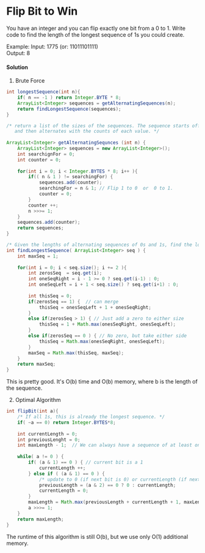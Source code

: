 # Flip Bit to Win

You have an integer and you can flip exactly one bit from a 0 to 1. Write code to find the length of the longest sequence of 1s you could create.

Example:
Input: 1775 (or: 11011101111) <br />
Output: 8



#### Solution

1. Brute Force 

```java
int longestSequence(int n){
    if( n == -1 ) return Integer.BYTE * 8;
    ArrayList<Integer> sequences = getAlternatingSequences(n);
    return findLongestSequence(sequences);
}

/* return a list of the sizes of the sequences. The sequence starts off with the number of 0s (which might be 0)
   and then alternates with the counts of each value. */
   
ArrayList<Integer> getAlternatingSequnces (int n) {
    ArrayList<Integer> sequences = new ArrayList<Integer>();
    int searchignFor = 0;
    int counter = 0;
    
    for(int i = 0; i < Integer.BYTES * 8; i++ ){
        if(( n & 1 ) != searchingFor) {
            sequences.add(counter);
            searchingFor = n & 1; // Flip 1 to 0  or  0 to 1.
            counter = 0;
        }
        counter ++;
        n >>>= 1;
    }
    sequences.add(counter);
    return sequences;
}

/* Given the lengths of alternating sequences of 0s and 1s, find the longest one we can build */
int findLongestSequence( ArrayList<Integer> seq ) {
    int maxSeq = 1;
    
    for(int i = 0; i < seq.size(); i += 2 ){
        int zerosSeq  = seq.get(i);
        int oneSeqRight = i - 1 >= 0 ? seq.get(i-1) : 0;
        int oneSeqLeft = i + 1 < seq.size() ? seq.get(i+1) : 0;
        
        int thisSeq = 0;
        if(zerosSeq == 1) {  // can merge
            thisSeq = onesSeqLeft + 1 + onesSeqRight;
        }
        else if(zerosSeq > 1) { // Just add a zero to either size
            thisSeq = 1 + Math.max(onesSeqRight, onesSeqLeft);
        } 
        else if(zerosSeq == 0 ) { // No zero, but take either side
            thisSeq = Math.max(onesSeqRight, onesSeqLeft);
        }
        maxSeq = Math.max(thisSeq, maxSeq);
    }
    return maxSeq;
}

```

This is pretty good. It's O(b) time and O(b) memory, where b is the length of the sequence.


2. Optimal Algorithm

```java
int flipBit(int a){
    /* If all 1s, this is already the longest sequence. */
    if( ~a == 0) return Integer.BYTES*8;
    
    int currentLength = 0;
    int previousLenght = 0;
    int maxLength - 1;  // We can always have a sequence of at least one 1.
    
    while( a != 0 ) {
        if( (a & 1) == 0 ) { // current bit is a 1
            currentLength ++;
        } else if ( (a & 1) == 0 ) {
            /* update to 0 (if next bit is 0) or currentLength (if next bit is 1). */
            previousLength = (a & 2) == 0 ? 0 : currentLength;
            currentLength = 0;
        }
        maxLength = Math.max(previousLength + currentLength + 1, maxLength);
        a >>>= 1;
    }
    return maxLength;
}
```
The runtime of this algorithm is still O(b), but we use only O(1) additional memory.



